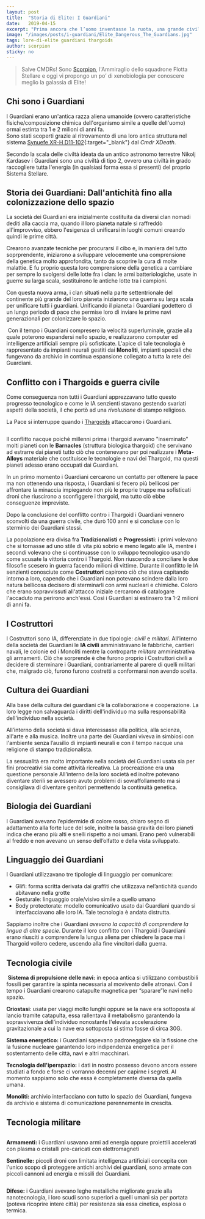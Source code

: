 ```yaml
---
layout: post
title:  "Storia di Elite: I Guardiani"
date:   2019-04-15
excerpt: "Prima ancora che l’uomo inventasse la ruota, una grande civiltà aliena, conosciuta come I Guardiani, dominava incontrastata un’ampia regione della Via Lattea"
image: "/images/posts/i-guardiani/Elite_Dangerous_The_Guardians.jpg"
tags: lore-di-elite guardiani thargoids
author: scorpion
sticky: no
---
```

> Salve CMDRs! Sono [Scorpion](https://my.playstation.com/profile/Scorpion01924), l'Ammiraglio dello squadrone Flotta Stellare e oggi vi propongo un po’ di xenobiologia per conoscere meglio la galassia di Elite!

## Chi sono i Guardiani

I Guardiani erano un'antica razza aliena umanoide (ovvero caratteristiche fisiche/composizione chimica dell'organismo simile a quelle dell'uomo) ormai estinta tra 1 e 2 milioni di anni fa.<br>
Sono stati scoperti grazie al ritrovamento di una loro antica struttura nel sistema [Synuefe XR-H D11-102](https://www.edsm.net/en/system/id/6379187/name/Synuefe+XR-H+d11-102){:target="_blank"} dal *Cmdr XDeath*. 

Secondo la scala delle civiltà ideata da un antico astronomo terrestre Nikolj Kardasev i Guardiani sono una civiltà di tipo 2, ovvero una civiltà in grado raccogliere tutta l'energia (in qualsiasi forma essa si presenti) del proprio Sistema Stellare.

## Storia dei Guardiani: Dall'antichità fino alla colonizzazione dello spazio

La società dei Guardiani era inizialmente costituita da diversi clan nomadi dediti alla caccia ma, quando il loro pianeta natale si raffreddò all'improvviso, ebbero l'esigenza di unificarsi in luoghi comuni creando quindi le prime città.

Crearono avanzate tecniche per procurarsi il cibo e, in maniera del tutto soprprendente, iniziarono a sviluppare velocemente una comprensione della genetica molto approfondita, tanto da scoprire la cura di molte malattie. E fu proprio questa loro comprensione della genetica a cambiare per sempre lo svolgersi delle lotte fra i clan: le armi batteriologiche, usate in guerre su larga scala, sostituirono le antiche lotte tra i campioni.

Con questa nuova arma, i clan situati nella parte settentrionale del continente più grande del loro pianeta iniziarono una guerra su larga scala per unificare tutti i guardiani. Unificando il pianeta i Guardiani godettero di un lungo periodo di pace che permise loro di inviare le prime navi generazionali  per colonizzare lo spazio.  

<span class="image fit"><img src="/images/posts/i-guardiani/Guardians-Ancient-Relic-Monolith.png" alt=""></span>
Con il tempo i Guardiani compresero la velocità superluminale, grazie alla quale poterono espandersi nello spazio, e realizzarono computer ed intelligenze artificiali sempre più sofisticate. L'apice di tale tecnologia è rappresentato da impianti neurali gestiti dai **Monoliti**, impianti speciali che fungevano da archivio in continua espansione collegato a tutta la rete dei Guardiani.

## Conflitto con i Thargoids e guerra civile

Come conseguenza non tutti i Guardiani apprezzavano tutto questo progresso tecnologico e come le IA senzienti stavano gestendo svariati aspetti della società, il che portò ad una _rivoluzione_ di stampo religioso.

La Pace si interruppe quando i [Thargoids](/blog/storia-dei-thargoid/) attaccarono i Guardiani.

<div class="box alt">
    <div class="row 50% uniform">
        <div class="6u"><span class="image fit"><img src="{{ "/images/posts/i-guardiani/thargoids.jpg" | prepend:site.baseurl }}" alt="" /></span></div>
        <div class="6u$"><span class="image fit"><img src="{{ "/images/posts/i-guardiani/thargoids1.jpg" | prepend:site.baseurl }}" alt="" /></span></div>
    </div>
</div>

Il conflitto nacque poiché millenni prima i thargoid avevano "inseminato" molti pianeti con le **Barnacles** (struttura biologica thargoid) che servivano ad estrarre dai pianeti tutto ciò che contenevano per poi realizzare i **Meta-Alloys** materiale che costituisce le tecnologie e navi dei Thargoid, ma questi pianeti adesso erano occupati dai Guardiani.

In un primo momento i Guardiani cercarono un contatto per ottenere la pace ma non ottenendo una risposta, i Guardiani si fecero più bellicosi per affrontare la minaccia impiegando non più le proprie truppe ma sofisticati droni che riuscirono a sconfiggere i thargoid, ma tutto ciò ebbe  conseguenze impreviste. 

Dopo la conclusione del conflitto contro i Thargoid i Guardiani vennero  sconvolti da una guerra civile, che durò 100 anni e si concluse con lo sterminio dei Guardiani stessi.

La popolazione era divisa fra **Tradizionalisti** e **Progressisti**: i primi volevano che si tornasse ad uno stile di vita più sobrio e meno legato alle IA, mentre i secondi volevano che si continuasse con lo sviluppo tecnologico usando come scusate la vittoria contro i Thargoid. Non riuscendo a conciliare le due filosofie scesero in guerra facendo  milioni di vittime. Durante il conflitto  le IA senzienti conosciute come **Costruttori** capirono ciò che stava capitando intorno a loro, capendo che i Guardiani non potevano scindere dalla loro natura bellicosa decisero di sterminarli con armi nucleari e chimiche. Coloro che erano sopravvissuti all'attacco iniziale cercarono di catalogare l'accaduto ma perirono anch'essi. Così i Guardiani si estinsero tra 1-2 milioni di anni fa. 

## I Costruttori

I Costruttori sono IA, differenziate in due tipologie: *civili* e *militari*. All’interno della società dei Guardiani le **IA civili** amministravano le fabbriche, cantieri navali, le colonie ed i Monoliti mentre la controparte *militare* amministrativa gli armamenti. Ciò che sorprende è che furono proprio i Costruttori civili a decidere di sterminare i Guardiani, contrariamente al parere di quelli militari che, malgrado ciò, furono furono costretti a conformarsi non avendo scelta.

## Cultura dei Guardiani

Alla base della cultura dei guardiani c’è la collaborazione e cooperazione. La loro legge non salvaguarda i diritti dell'individuo ma sulla responsabilità dell'individuo nella società.

<div class="box alt">
    <div class="row 50% uniform">
        <div class="6u"><span class="image fit"><img src="{{ "/images/posts/i-guardiani/guardian_site.jpg" | prepend:site.baseurl }}" alt="" /></span></div>
        <div class="6u$"><span class="image fit"><img src="{{ "/images/posts/i-guardiani/guardian_site1.jpg" | prepend:site.baseurl }}" alt="" /></span></div>
    </div>
</div>
All’interno della società si dava interessasse alla politica, alla scienza, all'arte e alla musica. Inoltre una parte dei Guardiani viveva in simbiosi con l'ambiente senza l’ausilio di impianti neurali e con il tempo nacque una religione di stampo tradizionalista. 

La sessualità era molto importante nella società dei Guardiani usata  sia per fini procreativi sia come attività ricreativa. La procreazione era una questione personale All’interno della loro società ed inoltre potevano diventare sterili se avessero avuto problemi di sovraffollamento ma si consigliava di diventare genitori permettendo la continuità genetica. 

## Biologia dei Guardiani

I Guardiani avevano l’epidermide di colore rosso, chiaro segno di adattamento alla forte luce del sole, inoltre la bassa gravità dei loro pianeti indica che erano più alti e snelli rispetto a noi umani. Erano però vulnerabili al freddo e non avevano un senso dell’olfatto e della vista sviluppato.

## Linguaggio dei Guardiani

I Guardiani utilizzavano tre tipologie di linguaggio per comunicare:

- Glifi: forma scritta derivata dai graffiti che utilizzava nel’antichità quando abitavano nella grotte 
- Gesturale: linguaggio orale/visivo simile a quello umano 
- Body protectorate: modello comunicativo usato dai Guardiani quando si interfacciavano alle loro IA. Tale tecnologia è andata distrutta.

Sappiamo inoltre che i Guardiani _avevano la capacità di comprendere la lingua di altre specie_. Durante il loro conflitto con i Thargoid i Guardiani erano riusciti a comprendere la lungua aliena per chiedere la pace ma i Thargoid vollero cedere, uscendo alla fine vincitori dalla guerra.

## Tecnologia civile

<span class="image fit"><img src="/images/posts/i-guardiani/srv_monolite.jpg" alt=""></span>
**Sistema di propulsione delle navi:** in epoca antica si utilizzano combustibili fossili per garantire la spinta necessaria al movivento delle atronavi. Con il tempo i Guardiani crearono catapulte magnetica per “sparare”le navi nello spazio. 

**Criostasi**: usata per viaggi molto lunghi oppure se la nave era sottoposta al lancio tramite catapulta, essa rallentava il metabolismo garantendo la sopravvivenza dell’individuo nonostante l'elevata accelerazione gravitazionale a cui la nave era sottoposta si stima fosse di circa 30G.

**Sistema energetico:** i Guardiani sapevano padroneggiare  sia la fissione che la fusione nucleare garantendo loro indipendenza energetica per il sostentamento delle città, navi e altri macchinari. 

**Tecnologia dell'iperspazio:** i dati in nostro possesso devono ancora  essere studiati a fondo e forse ci vorranno decenni per capirne i segreti. Al momento sappiamo solo che essa è completamente diversa da quella umana. 

**Monoliti:** archivio interfacciano con tutto lo spazio dei Guardiani, fungeva da archivio e sistema di comunicazione perennemente in crescita. 

## Tecnologia militare

<div class="box alt">
    <div class="row 50% uniform">
        <div class="6u"><span class="image fit"><img src="{{ "/images/posts/i-guardiani/ED_Guardian_fighters-1024x576.jpg" | prepend:site.baseurl }}" alt="" /></span></div>
        <div class="6u$"><span class="image fit"><img src="{{ "/images/posts/i-guardiani/guardian_hardpoint1.png" | prepend:site.baseurl }}" alt="" /></span></div>
    </div>
</div>

**Armamenti:** i Guardiani usavano armi ad energia oppure proiettili accelerati con plasma o cristalli pre-caricati con elettromagneti

**Sentinelle:** piccoli droni con limitata intelligenza artificiali concepita con l'unico scopo di proteggere antichi archivi dei guardiani, sono armate con piccoli cannoni ad energia e missili dei Guardiani. 

<span class="image fit"><img src="/images/posts/i-guardiani/guardian_sentry.jpg" alt=""></span>

**Difese:** i Guardiani avevano leghe metalliche migliorate grazie alla nanotecnologia, i loro scudi sono superiori a quelli umani sia per portata (poteva ricoprire intere città) per resistenza sia essa cinetica, esplosa o termica. 
